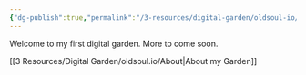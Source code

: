 ```yaml
---
{"dg-publish":true,"permalink":"/3-resources/digital-garden/oldsoul-io/home-oldsoul-io/","tags":"gardenEntry","dgHomeLink":true,"dgPassFrontmatter":false}
---
```



Welcome to my first digital garden.
More to come soon.

[[3 Resources/Digital Garden/oldsoul.io/About|About my Garden]] 